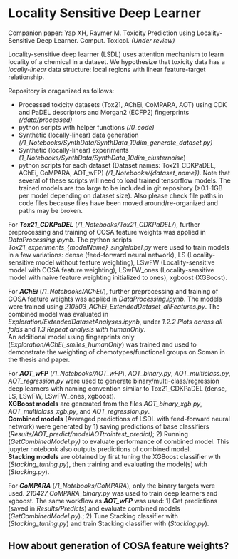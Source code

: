 # Locality Sensitive Deep Learner
Companion paper: Yap XH, Raymer M.   Toxicity Prediction using Locality-Sensitive Deep Learner. Comput. Toxicol. *(Under review)*

Locality-sensitive deep learner (LSDL) uses attention mechanism to learn locality of a chemical in a dataset. We hypothesize that toxicity data has a *locally-linear* data structure: local regions with linear feature-target relationship.  

Repository is oraganized as follows:
- Processed toxicity datasets (Tox21, AChEi, CoMPARA, AOT) using CDK and PaDEL descriptors and Morgan2 (ECFP2) fingerprints *(/data/processed)*
- python scripts with helper functions *(/0_code)*
- Synthetic (locally-linear) data generation *(/1_Notebooks/SynthData/SynthData_10dim_generate_dataset.py)*
- Synthetic (locally-linear) experiments *(1_Notebooks/SynthData/SynthData_10dim_clusternoise*)
- python scripts for each dataset (Dataset names: Tox21_CDKPaDEL, AChEi, CoMPARA, AOT_wFP) *(/1_Notebooks/{dataset_name})*. Note that several of these scripts will need to load trained tensorflow models. The trained models are too large to be included in git repository (>0.1-1GB per model depending on dataset size). Also please check file paths in code files because files have been moved around/re-organized and paths may be broken. 


For ***Tox21_CDKPaDEL*** (*/1_Notebooks/Tox21_CDKPaDEL/*), further preprocessing and training of COSA feature weights was applied in *DataProcessing.ipynb*. The python scripts *Tox21_experiments_{modelName}_singlelabel.py* were used to train models in a few variations: dense (feed-forward neural network), LS (Locality-sensitive model without feature weighting), LSwFW (Locality-sensitive model with COSA feature weighting), LSwFW_ones (Locality-sensitive model with naive feature weighting initialized to ones), xgboost (XGBoost).  

For ***AChEi*** (*/1_Notebooks/AChEi/*), further preprocessing and training of COSA feature weights was applied in *DataProcessing.ipynb*. The models were trained using *210503_AChEi_ExtendedDataset_allFeatures.py*. The combined model was evaluated in *Exploration/ExtendedDatasetAnalyses.ipynb*, under *1.2.2 Plots across all folds* and *1.3 Repeat analysis with humanOnly*.  
An additional model using fingerprints only (*Exploration/AChEi_smiles_humanOnly*) was trained and used to demonstrate the weighting of chemotypes/functional groups on Soman in the thesis and paper.  

For ***AOT_wFP*** (*/1_Notebooks/AOT_wFP*), *AOT_binary.py*, *AOT_multiclass.py*, *AOT_regression.py* were used to generate binary/multi-class/regression deep learners with naming convention similar to Tox21_CDKPaDEL (dense, LS, LSwFW, LSwFW_ones, xgboost).  
__XGBoost models__ are generated from the files *AOT_binary_xgb.py*, *AOT_multiclass_xgb.py*, and *AOT_regression.py*.   
__Combined models__ (Averaged predictions of LSDL with feed-forward neural network) were generated by 1) saving predictions of base classifiers (*Results/AOT_predict/*model*_AOT_*traintest*_predict)*; 2) Running (*GetCombinedModel.py)* to evaluate performance of combined model. This jupyter notebook also outputs predictions of combined model.  
__Stacking models__ are obtained by first tuning the XGBoost classifier with (*Stacking_tuning.py*), then training and evaluating the model(s) with (*Stacking.py*).  

For ***CoMPARA*** (*/1_Notebooks/CoMPARA*), only the binary targets were used. *210427_CoMPARA_binary.py* was used to train deep learners and xgboost. The same workflow as ***AOT_wFP*** was used: 1) Get predictions (saved in *Results/Predicts*) and evaluate combined models (*GetCombinedModel.py*).; 2) Tune Stacking classifier with (*Stacking_tuning.py*) and train Stacking classifier with (*Stacking.py*).  


## How about generation of COSA feature weights? 